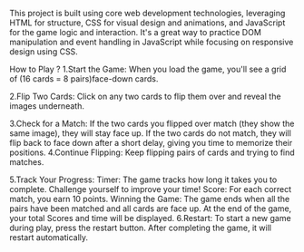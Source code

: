 This project is built using core web development technologies, leveraging HTML for structure, CSS for visual design and animations, and JavaScript for the game logic and interaction.
It's a great way to practice DOM manipulation and event handling in JavaScript while focusing on responsive design using CSS.

How to Play ?
1.Start the Game: 
        When you load the game, you'll see a grid of (16 cards = 8 pairs)face-down cards.

2.Flip Two Cards: 
        Click on any two cards to flip them over and reveal the images underneath.

3.Check for a Match:
        If the two cards you flipped over match (they show the same image), they will stay face up.
        If the two cards do not match, they will flip back to face down after a short delay, giving you time to memorize their positions.
4.Continue Flipping: 
        Keep flipping pairs of cards and trying to find matches.

5.Track Your Progress:
   Timer: 
        The game tracks how long it takes you to complete. Challenge yourself to improve your time!
   Score:
        For each correct match, you earn 10 points.
   Winning the Game: 
        The game ends when all the pairs have been matched and all cards are face up. At the end of the game, your total Scores and time will be displayed.
6.Restart: 
        To start a new game during play, press the restart button.
        After completing the game, it will restart automatically.
 
